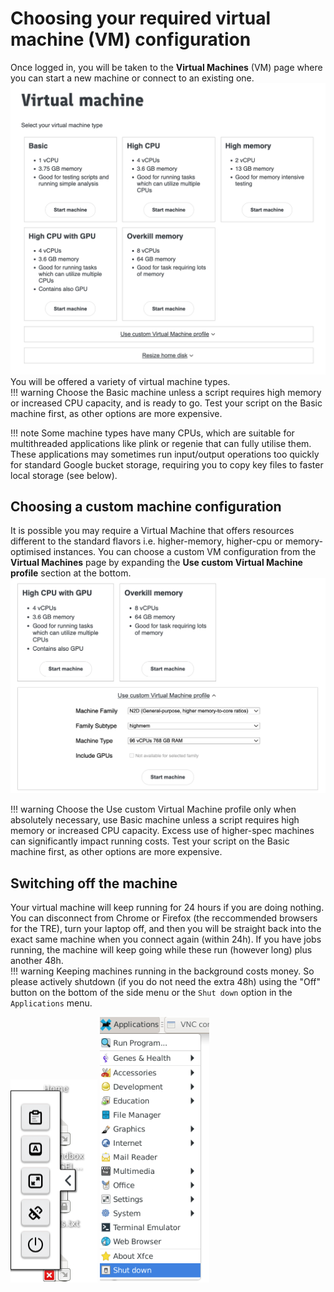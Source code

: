 # Choosing your required virtual machine (VM) configuration

Once logged in, you will be taken to the **Virtual Machines** (VM) page where you can start a new machine or connect to an existing one.  
![Virtual Machine options](../images/getting-started-as-a-new-user/virtual-machine-options.png)
You will be offered a variety of virtual machine types.  
!!! warning
    Choose the Basic machine unless a script requires high memory or increased CPU capacity, and is ready to go. Test your script on the Basic machine first, as other options are more expensive.  

!!! note
    Some machine types have many CPUs, which are suitable for multithreaded applications like plink or regenie that can fully utilise them. These applications may sometimes run input/output operations too quickly for standard Google bucket storage, requiring you to copy key files to faster local storage (see below).

## Choosing a custom machine configuration

It is possible you may require a Virtual Machine that offers resources different to the standard flavors i.e. higher-memory, higher-cpu or memory-optimised instances. You can choose a custom VM configuration from the **Virtual Machines** page by expanding the **Use custom Virtual Machine profile** section at the bottom.  
![Custom Virtual Machine profile](../images/getting-started-as-a-new-user/custom-virtual-machine-profile.png)

!!! warning
    Choose the Use custom Virtual Machine profile only when absolutely necessary, use Basic machine unless a script requires high memory or increased CPU capacity. Excess use of higher-spec machines can significantly impact running costs. Test your script on the Basic machine first, as other options are more expensive.

## Switching off the machine

Your virtual machine will keep running for 24 hours if you are doing nothing. You can disconnect from Chrome or Firefox (the reccommended browsers for the TRE), turn your laptop off, and then you will be straight back into the exact same machine when you connect again (within 24h). If you have jobs running, the machine will keep going while these run (however long) plus another 48h.  
!!! warning
    Keeping machines running in the background costs money. So please actively shutdown (if you do not need the extra 48h) using the "Off" button on the bottom of the side menu or the `Shut down` option in the `Applications` menu.

![The 'Off' button](../images/getting-started-as-a-new-user/the-off-button.png)
![The 'Shut down' option](../images/getting-started-as-a-new-user/the-shutdown-option.png)

